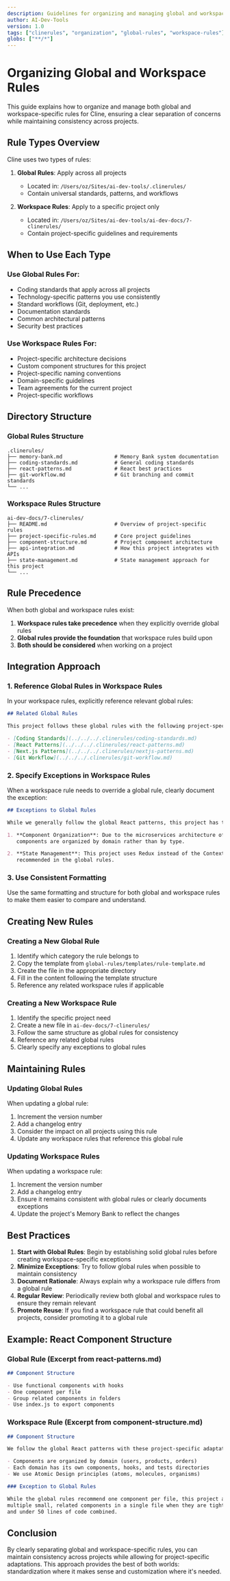 ```yaml
---
description: Guidelines for organizing and managing global and workspace-specific rules for Cline
author: AI-Dev-Tools
version: 1.0
tags: ["clinerules", "organization", "global-rules", "workspace-rules"]
globs: ["**/*"]
---
```


# Organizing Global and Workspace Rules

This guide explains how to organize and manage both global and workspace-specific rules for Cline, ensuring a clear separation of concerns while maintaining consistency across projects.

## Rule Types Overview

Cline uses two types of rules:

1. **Global Rules**: Apply across all projects
   - Located in: `/Users/oz/Sites/ai-dev-tools/.clinerules/`
   - Contain universal standards, patterns, and workflows

2. **Workspace Rules**: Apply to a specific project only
   - Located in: `/Users/oz/Sites/ai-dev-tools/ai-dev-docs/7-clinerules/`
   - Contain project-specific guidelines and requirements

## When to Use Each Type

### Use Global Rules For:

- Coding standards that apply across all projects
- Technology-specific patterns you use consistently
- Standard workflows (Git, deployment, etc.)
- Documentation standards
- Common architectural patterns
- Security best practices

### Use Workspace Rules For:

- Project-specific architecture decisions
- Custom component structures for this project
- Project-specific naming conventions
- Domain-specific guidelines
- Team agreements for the current project
- Project-specific workflows

## Directory Structure

### Global Rules Structure

```
.clinerules/
├── memory-bank.md                 # Memory Bank system documentation
├── coding-standards.md            # General coding standards
├── react-patterns.md              # React best practices
├── git-workflow.md                # Git branching and commit standards
└── ...
```

### Workspace Rules Structure

```
ai-dev-docs/7-clinerules/
├── README.md                      # Overview of project-specific rules
├── project-specific-rules.md      # Core project guidelines
├── component-structure.md         # Project component architecture
├── api-integration.md             # How this project integrates with APIs
├── state-management.md            # State management approach for this project
└── ...
```

## Rule Precedence

When both global and workspace rules exist:

1. **Workspace rules take precedence** when they explicitly override global rules
2. **Global rules provide the foundation** that workspace rules build upon
3. **Both should be considered** when working on a project

## Integration Approach

### 1. Reference Global Rules in Workspace Rules

In your workspace rules, explicitly reference relevant global rules:

```markdown
## Related Global Rules

This project follows these global rules with the following project-specific adaptations:

- [Coding Standards](../../../.clinerules/coding-standards.md)
- [React Patterns](../../../.clinerules/react-patterns.md)
- [Next.js Patterns](../../../.clinerules/nextjs-patterns.md)
- [Git Workflow](../../../.clinerules/git-workflow.md)
```

### 2. Specify Exceptions in Workspace Rules

When a workspace rule needs to override a global rule, clearly document the exception:

```markdown
## Exceptions to Global Rules

While we generally follow the global React patterns, this project has the following exceptions:

1. **Component Organization**: Due to the microservices architecture of this project, 
   components are organized by domain rather than by type.

2. **State Management**: This project uses Redux instead of the Context API 
   recommended in the global rules.
```

### 3. Use Consistent Formatting

Use the same formatting and structure for both global and workspace rules to make them easier to compare and understand.

## Creating New Rules

### Creating a New Global Rule

1. Identify which category the rule belongs to
2. Copy the template from `global-rules/templates/rule-template.md`
3. Create the file in the appropriate directory
4. Fill in the content following the template structure
5. Reference any related workspace rules if applicable

### Creating a New Workspace Rule

1. Identify the specific project need
2. Create a new file in `ai-dev-docs/7-clinerules/`
3. Follow the same structure as global rules for consistency
4. Reference any related global rules
5. Clearly specify any exceptions to global rules

## Maintaining Rules

### Updating Global Rules

When updating a global rule:

1. Increment the version number
2. Add a changelog entry
3. Consider the impact on all projects using this rule
4. Update any workspace rules that reference this global rule

### Updating Workspace Rules

When updating a workspace rule:

1. Increment the version number
2. Add a changelog entry
3. Ensure it remains consistent with global rules or clearly documents exceptions
4. Update the project's Memory Bank to reflect the changes

## Best Practices

1. **Start with Global Rules**: Begin by establishing solid global rules before creating workspace-specific exceptions
2. **Minimize Exceptions**: Try to follow global rules when possible to maintain consistency
3. **Document Rationale**: Always explain why a workspace rule differs from a global rule
4. **Regular Review**: Periodically review both global and workspace rules to ensure they remain relevant
5. **Promote Reuse**: If you find a workspace rule that could benefit all projects, consider promoting it to a global rule

## Example: React Component Structure

### Global Rule (Excerpt from react-patterns.md)

```markdown
## Component Structure

- Use functional components with hooks
- One component per file
- Group related components in folders
- Use index.js to export components
```

### Workspace Rule (Excerpt from component-structure.md)

```markdown
## Component Structure

We follow the global React patterns with these project-specific adaptations:

- Components are organized by domain (users, products, orders)
- Each domain has its own components, hooks, and tests directories
- We use Atomic Design principles (atoms, molecules, organisms)

### Exception to Global Rules

While the global rules recommend one component per file, this project allows 
multiple small, related components in a single file when they are tightly coupled
and under 50 lines of code combined.
```

## Conclusion

By clearly separating global and workspace-specific rules, you can maintain consistency across projects while allowing for project-specific adaptations. This approach provides the best of both worlds: standardization where it makes sense and customization where it's needed.
